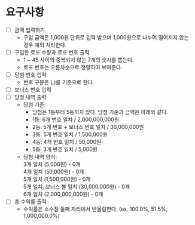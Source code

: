 # 요구사항
* [ ] 금액 입력하기
  * 구입 금액은 1,000원 단위로 입력 받으며 1,000원으로 나누어 떨어지지 않는 경우 예외 처리한다.
* [ ] 구입한 로또 수량과 로또 번호 출력
  * 1 ~ 45 사이의 중복되지 않는 7개의 숫자를 뽑는다.
  * 로또 번호는 오름차순으로 정렬하여 보여준다.
* [ ] 당첨 번호 입력
  * 번호 구분은 (,)를 기준으로 한다.
* [ ] 보너스 번호 입력
* [ ] 당청 내역 출력
  * 당첨 기준:
    * 당첨은 1등부터 5등까지 있다. 당첨 기준과 금액은 아래와 같다.
    * 1등: 6개 번호 일치 / 2,000,000,000원
    * 2등: 5개 번호 + 보너스 번호 일치 / 30,000,000원
    * 3등: 5개 번호 일치 / 1,500,000원
    * 4등: 4개 번호 일치 / 50,000원
    * 5등: 3개 번호 일치 / 5,000원
  * 당첨 내역 양식:  
    3개 일치 (5,000원) - 0개  
    4개 일치 (50,000원) - 0개  
    5개 일치 (1,500,000원) - 0개  
    5개 일치, 보너스 볼 일치 (30,000,000원) - 0개  
    6개 일치 (2,000,000,000원) - 0개
* [ ] 총 수익률 출력
  * 수익률은 소수점 둘째 자리에서 반올림한다. (ex. 100.0%, 51.5%, 1,000,000.0%)
